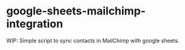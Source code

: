 # google-sheets-mailchimp-integration

WIP: Simple script to sync contacts in MailChimp with google sheets.
